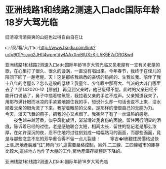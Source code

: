 # 亚洲线路1和线路2测速入口adc国际年龄18岁大驾光临
旧清凉清清爽爽的山娃也过得自由自在让

👉/观/看/入/口👉http://www.baidu.com/link?url=9GtYscxq2JHtl4wpmtdwIAAxXmBlUXzKrLhK6E7cDRO&wd

亚洲线路1和线路2测速入口adc国际年龄18岁大驾光临又见老屋有一支有关老屋的歌，在心里打了很久、很久的漩涡，一直没有唱出来。今年春节，我终于在侄儿的陪同下回了一趟老屋。天！这是那栋我熟悉的亲切的热闹的、生我长我、陪伴了我十八年的老屋么？怎么这般的低矮？我童年、少年眼中那高大、气派的大斗门哪里去了？那142020-12【原创】
再见到父亲时，他已瘦得不型。此时的父亲已经不能开口说话了，鼻子中插着输氧管，我拉着父亲的手泣不成声。父亲知道我来了，用那布满针眼而冰凉的手紧紧地抓住我的手，想说什么却一句话也说不上来，泪水顺着父亲的眼角流了下来。我望着眼前的父亲，是那样的憎恨自己的无能为力。　　
　　今天，漫天飞舞的燕子，把我的心又点燃了。我突然了有了一丝温热的感觉。
　　夜色越来越芳香，似乎风化成泪，渐渐滑过我哀伤的面貌，留住两行明显的泪痕，陈诉着已经的过往。老是感触联合太短，相离太长，留住的惦记老是那么浓厚，在如许深沉的夜，忍不住地将过往刻划成一幅幅熟习的画面，而那些画面，竟是与那些念念不忘的芳华重合得不留一点儿裂缝！
　　寧吉�l硎艱住房價格過快上漲,房地產脫離“住”,轉向“炒”,這需要嚴格控制。另外,二三線、三四線城市的庫存比較大,這些地方也作了大量的工作,房地產庫存總體是下降的。

亚洲线路1和线路2测速入口adc国际年龄18岁大驾光临
